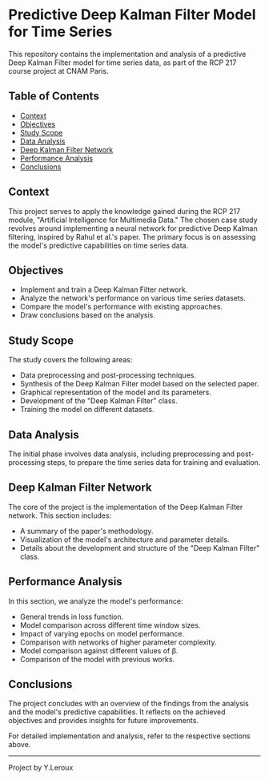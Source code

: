 # Predictive Deep Kalman Filter Model for Time Series

This repository contains the implementation and analysis of a predictive Deep Kalman Filter model for time series data, as part of the RCP 217 course project at CNAM Paris.

## Table of Contents
- [Context](#context)
- [Objectives](#objectives)
- [Study Scope](#study-scope)
- [Data Analysis](#data-analysis)
- [Deep Kalman Filter Network](#deep-kalman-filter-network)
- [Performance Analysis](#performance-analysis)
- [Conclusions](#conclusions)

## Context
This project serves to apply the knowledge gained during the RCP 217 module, "Artificial Intelligence for Multimedia Data." The chosen case study revolves around implementing a neural network for predictive Deep Kalman filtering, inspired by Rahul et al.'s paper. The primary focus is on assessing the model's predictive capabilities on time series data.

## Objectives
- Implement and train a Deep Kalman Filter network.
- Analyze the network's performance on various time series datasets.
- Compare the model's performance with existing approaches.
- Draw conclusions based on the analysis.

## Study Scope
The study covers the following areas:
- Data preprocessing and post-processing techniques.
- Synthesis of the Deep Kalman Filter model based on the selected paper.
- Graphical representation of the model and its parameters.
- Development of the "Deep Kalman Filter" class.
- Training the model on different datasets.

## Data Analysis
The initial phase involves data analysis, including preprocessing and post-processing steps, to prepare the time series data for training and evaluation.

## Deep Kalman Filter Network
The core of the project is the implementation of the Deep Kalman Filter network. This section includes:
- A summary of the paper's methodology.
- Visualization of the model's architecture and parameter details.
- Details about the development and structure of the "Deep Kalman Filter" class.

## Performance Analysis
In this section, we analyze the model's performance:
- General trends in loss function.
- Model comparison across different time window sizes.
- Impact of varying epochs on model performance.
- Comparison with networks of higher parameter complexity.
- Model comparison against different values of β.
- Comparison of the model with previous works.

## Conclusions
The project concludes with an overview of the findings from the analysis and the model's predictive capabilities. It reflects on the achieved objectives and provides insights for future improvements.

For detailed implementation and analysis, refer to the respective sections above.

---
Project by Y.Leroux
